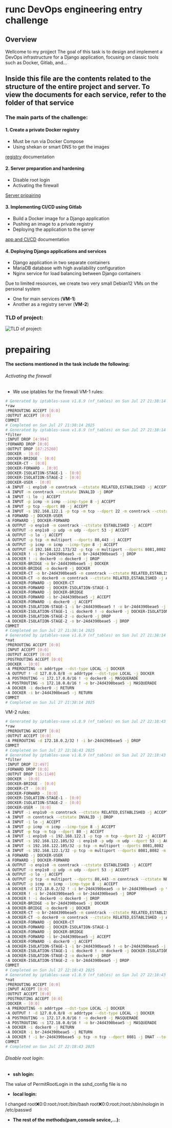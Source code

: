# runc DevOps engineering entry challenge
## Overview

Wellcome to my projject The goal of this task is to design and implement a DevOps infrastructure for a Django application, focusing on classic tools such as Docker, Gitlab, and...

## Inside this file are the contents related to the structure of the entire project and server. To view the documents for each service, refer to the folder of that service

### The main parts of the challenge:
#### 1. Create a private Docker registry
  - Must be run via Docker Compose
  - Using shekan or smart DNS to get the images

[registry](registry) documentation
#### 2. Server preparation and hardening
  - Disable root login
  - Activating the firewall

[Server pripairing](#prepairing)
#### 3. Implementing CI/CD using Gitlab
  - Build a Docker image for a Django application
  - Pushing an image to a private registry
  - Deploying the application to the server

[app and CI/CD](app) documentation
#### 4. Deploying Django applications and services
  - Django application in two separate containers
  - MariaDB database with high availability configuration
  - Nginx service for load balancing between Django containers


Due to limited resources, we create two very small Debian12 VMs on the personal system 
- One for main services (**VM-1**)
- Another as a registry server (**VM-2**)

### TLD of project:
![TLD of project:](images/runc-task-tld.png)
# prepairing
#### The sections mentioned in the task include the following:
######  Activating the firewall
- We use iptables for the firewall
VM-1 rules:
```bash
# Generated by iptables-save v1.8.9 (nf_tables) on Sun Jul 27 21:38:14 2025
*raw
:PREROUTING ACCEPT [0:0]
:OUTPUT ACCEPT [0:0]
COMMIT
# Completed on Sun Jul 27 21:38:14 2025
# Generated by iptables-save v1.8.9 (nf_tables) on Sun Jul 27 21:38:14 2025
*filter
:INPUT DROP [4:994]
:FORWARD DROP [0:0]
:OUTPUT DROP [87:25260]
:DOCKER - [0:0]
:DOCKER-BRIDGE - [0:0]
:DOCKER-CT - [0:0]
:DOCKER-FORWARD - [0:0]
:DOCKER-ISOLATION-STAGE-1 - [0:0]
:DOCKER-ISOLATION-STAGE-2 - [0:0]
:DOCKER-USER - [0:0]
-A INPUT -i enp1s0 -m conntrack --ctstate RELATED,ESTABLISHED -j ACCEPT
-A INPUT -m conntrack --ctstate INVALID -j DROP
-A INPUT -i lo -j ACCEPT
-A INPUT -p icmp -m icmp --icmp-type 8 -j ACCEPT
-A INPUT -p tcp --dport 80 -j ACCEPT
-A INPUT -s 192.168.122.1 -p tcp -m tcp --dport 22 -m conntrack --ctstate NEW,ESTABLISHED -j ACCEPT
-A FORWARD -j DOCKER-USER
-A FORWARD -j DOCKER-FORWARD
-A OUTPUT -o enp1s0 -m conntrack --ctstate ESTABLISHED -j ACCEPT
-A OUTPUT -o enp1s0 -p udp -m udp --dport 53 -j ACCEPT
-A OUTPUT -o lo -j ACCEPT
-A OUTPUT -p tcp -m multiport --dports 80,443 -j ACCEPT
-A OUTPUT -p icmp -m icmp --icmp-type 8 -j ACCEPT
-A OUTPUT -d 192.168.122.173/32 -p tcp -m multiport --dports 8081,8082 -m conntrack --ctstate NEW,ESTABLISHED -j ACCEPT
-A DOCKER ! -i br-24d4390beae5 -o br-24d4390beae5 -j DROP
-A DOCKER ! -i docker0 -o docker0 -j DROP
-A DOCKER-BRIDGE -o br-24d4390beae5 -j DOCKER
-A DOCKER-BRIDGE -o docker0 -j DOCKER
-A DOCKER-CT -o br-24d4390beae5 -m conntrack --ctstate RELATED,ESTABLISHED -j ACCEPT
-A DOCKER-CT -o docker0 -m conntrack --ctstate RELATED,ESTABLISHED -j ACCEPT
-A DOCKER-FORWARD -j DOCKER-CT
-A DOCKER-FORWARD -j DOCKER-ISOLATION-STAGE-1
-A DOCKER-FORWARD -j DOCKER-BRIDGE
-A DOCKER-FORWARD -i br-24d4390beae5 -j ACCEPT
-A DOCKER-FORWARD -i docker0 -j ACCEPT
-A DOCKER-ISOLATION-STAGE-1 -i br-24d4390beae5 ! -o br-24d4390beae5 -j DOCKER-ISOLATION-STAGE-2
-A DOCKER-ISOLATION-STAGE-1 -i docker0 ! -o docker0 -j DOCKER-ISOLATION-STAGE-2
-A DOCKER-ISOLATION-STAGE-2 -o docker0 -j DROP
-A DOCKER-ISOLATION-STAGE-2 -o br-24d4390beae5 -j DROP
COMMIT
# Completed on Sun Jul 27 21:38:14 2025
# Generated by iptables-save v1.8.9 (nf_tables) on Sun Jul 27 21:38:14 2025
*nat
:PREROUTING ACCEPT [0:0]
:INPUT ACCEPT [0:0]
:OUTPUT ACCEPT [0:0]
:POSTROUTING ACCEPT [0:0]
:DOCKER - [0:0]
-A PREROUTING -m addrtype --dst-type LOCAL -j DOCKER
-A OUTPUT ! -d 127.0.0.0/8 -m addrtype --dst-type LOCAL -j DOCKER
-A POSTROUTING -s 172.17.0.0/16 ! -o docker0 -j MASQUERADE
-A POSTROUTING -s 172.18.0.0/16 ! -o br-24d4390beae5 -j MASQUERADE
-A DOCKER -i docker0 -j RETURN
-A DOCKER -i br-24d4390beae5 -j RETURN
COMMIT
# Completed on Sun Jul 27 21:38:14 2025
```
VM-2 rules:
```bash
# Generated by iptables-save v1.8.9 (nf_tables) on Sun Jul 27 22:18:43 2025
*raw
:PREROUTING ACCEPT [0:0]
:OUTPUT ACCEPT [0:0]
-A PREROUTING -d 172.18.0.2/32 ! -i br-24d4390beae5 -j DROP
COMMIT
# Completed on Sun Jul 27 22:18:43 2025
# Generated by iptables-save v1.8.9 (nf_tables) on Sun Jul 27 22:18:43 2025
*filter
:INPUT DROP [2:497]
:FORWARD DROP [0:0]
:OUTPUT DROP [15:1140]
:DOCKER - [0:0]
:DOCKER-BRIDGE - [0:0]
:DOCKER-CT - [0:0]
:DOCKER-FORWARD - [0:0]
:DOCKER-ISOLATION-STAGE-1 - [0:0]
:DOCKER-ISOLATION-STAGE-2 - [0:0]
:DOCKER-USER - [0:0]
-A INPUT -i enp1s0 -m conntrack --ctstate RELATED,ESTABLISHED -j ACCEPT
-A INPUT -m conntrack --ctstate INVALID -j DROP
-A INPUT -i lo -j ACCEPT
-A INPUT -p icmp -m icmp --icmp-type 8 -j ACCEPT
-A INPUT -p tcp -m tcp --dport 80 -j ACCEPT
-A INPUT -i enp1s0 -s 192.168.122.1 -p tcp -m tcp --dport 22 -j ACCEPT
-A INPUT -s 192.168.122.105/32 -i enp1s0 -p udp -m udp --dport 53 -j ACCEPT
-A INPUT -s 192.168.122.105/32 -p tcp -m multiport --dports 8081,8082 -m conntrack --ctstate NEW,ESTABLISHED -j ACCEPT
-A INPUT -s 192.168.122.1/32 -p tcp -m multiport --dports 8081,8082 -m conntrack --ctstate NEW,ESTABLISHED -j ACCEPT
-A FORWARD -j DOCKER-USER
-A FORWARD -j DOCKER-FORWARD
-A OUTPUT -o enp1s0 -m conntrack --ctstate ESTABLISHED -j ACCEPT
-A OUTPUT -o enp1s0 -p udp -m udp --dport 53 -j ACCEPT
-A OUTPUT -o lo -j ACCEPT
-A OUTPUT -p tcp -m multiport --dports 80,443 -m conntrack --ctstate NEW,ESTABLISHED -j ACCEPT
-A OUTPUT -p icmp -m icmp --icmp-type 8 -j ACCEPT
-A DOCKER -d 172.18.0.2/32 ! -i br-24d4390beae5 -o br-24d4390beae5 -p tcp -m tcp --dport 8081 -j ACCEPT
-A DOCKER ! -i br-24d4390beae5 -o br-24d4390beae5 -j DROP
-A DOCKER ! -i docker0 -o docker0 -j DROP
-A DOCKER-BRIDGE -o br-24d4390beae5 -j DOCKER
-A DOCKER-BRIDGE -o docker0 -j DOCKER
-A DOCKER-CT -o br-24d4390beae5 -m conntrack --ctstate RELATED,ESTABLISHED -j ACCEPT
-A DOCKER-CT -o docker0 -m conntrack --ctstate RELATED,ESTABLISHED -j ACCEPT
-A DOCKER-FORWARD -j DOCKER-CT
-A DOCKER-FORWARD -j DOCKER-ISOLATION-STAGE-1
-A DOCKER-FORWARD -j DOCKER-BRIDGE
-A DOCKER-FORWARD -i br-24d4390beae5 -j ACCEPT
-A DOCKER-FORWARD -i docker0 -j ACCEPT
-A DOCKER-ISOLATION-STAGE-1 -i br-24d4390beae5 ! -o br-24d4390beae5 -j DOCKER-ISOLATION-STAGE-2
-A DOCKER-ISOLATION-STAGE-1 -i docker0 ! -o docker0 -j DOCKER-ISOLATION-STAGE-2
-A DOCKER-ISOLATION-STAGE-2 -o docker0 -j DROP
-A DOCKER-ISOLATION-STAGE-2 -o br-24d4390beae5 -j DROP
COMMIT
# Completed on Sun Jul 27 22:18:43 2025
# Generated by iptables-save v1.8.9 (nf_tables) on Sun Jul 27 22:18:43 2025
*nat
:PREROUTING ACCEPT [0:0]
:INPUT ACCEPT [0:0]
:OUTPUT ACCEPT [0:0]
:POSTROUTING ACCEPT [0:0]
:DOCKER - [0:0]
-A PREROUTING -m addrtype --dst-type LOCAL -j DOCKER
-A OUTPUT ! -d 127.0.0.0/8 -m addrtype --dst-type LOCAL -j DOCKER
-A POSTROUTING -s 172.17.0.0/16 ! -o docker0 -j MASQUERADE
-A POSTROUTING -s 172.18.0.0/16 ! -o br-24d4390beae5 -j MASQUERADE
-A DOCKER -i docker0 -j RETURN
-A DOCKER -i br-24d4390beae5 -j RETURN
-A DOCKER ! -i br-24d4390beae5 -p tcp -m tcp --dport 8081 -j DNAT --to-destination 172.18.0.2:8081
COMMIT
# Completed on Sun Jul 27 22:18:43 2025
```
######  Disable root login:

- **ssh login:**

The value of PermitRootLogin in the sshd_config file is no

- **local login:**

I changed root:x:0:0:root:/root:/bin/bash root:x:0:0:root:/root:/sbin/nologin in /etc/passwd

- **The rest of the methods(pam,console sevice,...):**


